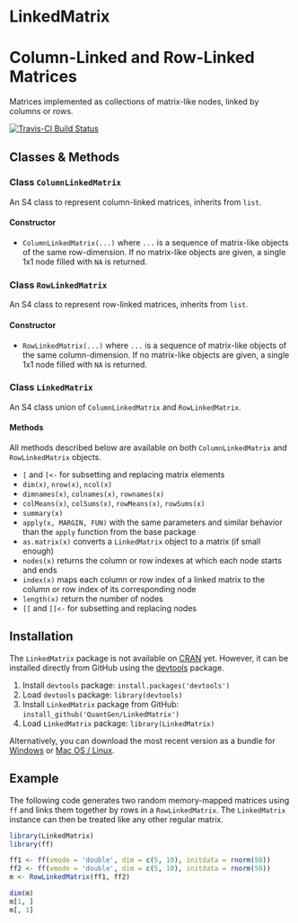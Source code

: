 LinkedMatrix
============

# Column-Linked and Row-Linked Matrices

Matrices implemented as collections of matrix-like nodes, linked by columns or rows.

[![Travis-CI Build Status](https://travis-ci.org/QuantGen/LinkedMatrix.svg?branch=master)](https://travis-ci.org/QuantGen/LinkedMatrix)

## Classes & Methods

### Class `ColumnLinkedMatrix`

An S4 class to represent column-linked matrices, inherits from `list`.

#### Constructor

- `ColumnLinkedMatrix(...)` where `...` is a sequence of matrix-like objects of the same row-dimension. If no matrix-like objects are given, a single 1x1 node filled with `NA` is returned.

### Class `RowLinkedMatrix`

An S4 class to represent row-linked matrices, inherits from `list`.

#### Constructor

- `RowLinkedMatrix(...)` where `...` is a sequence of matrix-like objects of the same column-dimension. If no matrix-like objects are given, a single 1x1 node filled with `NA` is returned.

### Class `LinkedMatrix`

An S4 class union of `ColumnLinkedMatrix` and `RowLinkedMatrix`.

#### Methods

All methods described below are available on both `ColumnLinkedMatrix` and `RowLinkedMatrix` objects.

- `[` and `[<-` for subsetting and replacing matrix elements
- `dim(x)`, `nrow(x)`, `ncol(x)`
- `dimnames(x)`, `colnames(x)`, `rownames(x)`
- `colMeans(x)`, `colSums(x)`, `rowMeans(x)`, `rowSums(x)`
- `summary(x)`
- `apply(x, MARGIN, FUN)` with the same parameters and similar behavior than the `apply` function from the base package
- `as.matrix(x)` converts a `LinkedMatrix` object to a matrix (if small enough)
- `nodes(x)` returns the column or row indexes at which each node starts and ends
- `index(x)` maps each column or row index of a linked matrix to the column or row index of its corresponding node
- `length(x)` return the number of nodes
- `[[` and `[[<-` for subsetting and replacing nodes

## Installation

The `LinkedMatrix` package is not available on [CRAN](http://cran.r-project.org/) yet. However, it can be installed directly from GitHub using the [devtools](https://github.com/hadley/devtools) package.

1. Install `devtools` package: `install.packages('devtools')`
2. Load `devtools` package: `library(devtools)`
3. Install `LinkedMatrix` package from GitHub: `install_github('QuantGen/LinkedMatrix')`
4. Load `LinkedMatrix` package: `library(LinkedMatrix)`

Alternatively, you can download the most recent version as a bundle for [Windows](https://github.com/QuantGen/LinkedMatrix/archive/master.zip) or [Mac OS / Linux](https://github.com/QuantGen/LinkedMatrix/archive/master.tar.gz).

## Example

The following code generates two random memory-mapped matrices using `ff` and links them together by rows in a `RowLinkedMatrix`. The `LinkedMatrix` instance can then be treated like any other regular matrix.

```R
library(LinkedMatrix)
library(ff)

ff1 <- ff(vmode = 'double', dim = c(5, 10), initdata = rnorm(50))
ff2 <- ff(vmode = 'double', dim = c(5, 10), initdata = rnorm(50))
m <- RowLinkedMatrix(ff1, ff2)

dim(m)
m[1, ]
m[, 1]
```
